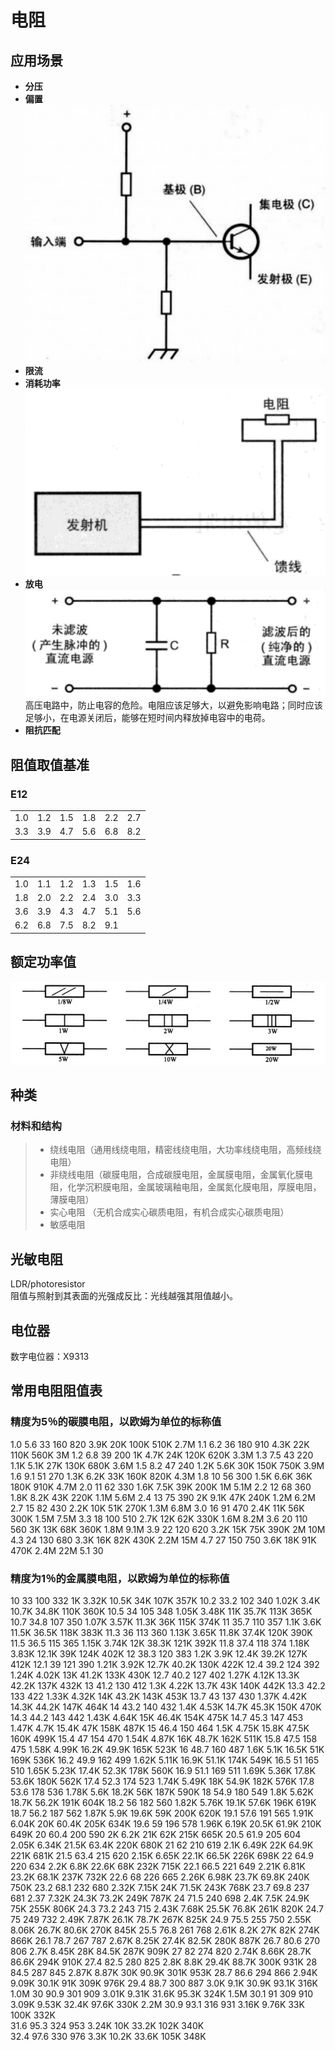 # 电阻
## 应用场景

* **分压**
* **偏置**  
![](../../Image/a/f.png)
* **限流**  
* **消耗功率**  
![](../../Image/a/g.png)
* **放电**  
![](../../Image/a/h.png)  
高压电路中，防止电容的危险。电阻应该足够大，以避免影响电路；同时应该足够小，在电源关闭后，能够在短时间内释放掉电容中的电荷。
* **阻抗匹配**

## 阻值取值基准
### E12

|     |     |     |     |     |     |
|-----|-----|-----|-----|-----|-----|
| 1.0 | 1.2 | 1.5 | 1.8 | 2.2 | 2.7 |
| 3.3 | 3.9 | 4.7 | 5.6 | 6.8 | 8.2 |

### E24

|     |     |     |     |     |     |
|-----|-----|-----|-----|-----|-----|
| 1.0 | 1.1 | 1.2 | 1.3 | 1.5 | 1.6 |
| 1.8 | 2.0 | 2.2 | 2.4 | 3.0 | 3.3 |
| 3.6 | 3.9 | 4.3 | 4.7 | 5.1 | 5.6 |
| 6.2 | 6.8 | 7.5 | 8.2 | 9.1 |     |

## 额定功率值
![](../../Image/Resistor.jpg)
## 种类
### 材料和结构
>* 绕线电阻（通用线绕电阻，精密线绕电阻，大功率线绕电阻，高频线绕电阻）
>* 非绕线电阻（碳膜电阻，合成碳膜电阻，金属膜电阻，金属氧化膜电阻，化学沉积膜电阻，金属玻璃釉电阻，金属氮化膜电阻，厚膜电阻，薄膜电阻）
>* 实心电阻 （无机合成实心碳质电阻，有机合成实心碳质电阻）
>* 敏感电阻

## 光敏电阻
LDR/photoresistor  
阻值与照射到其表面的光强成反比：光线越强其阻值越小。  

## 电位器
数字电位器：X9313



## 常用电阻阻值表

### 精度为5％的碳膜电阻，以欧姆为单位的标称值
1.0     5.6     33      160      820       3.9K      20K      100K      510K      2.7M 
1.1     6.2     36      180      910       4.3K      22K      110K      560K      3M 
1.2     6.8     39      200      1K        4.7K      24K      120K      620K       3.3M 
1.3     7.5     43      220      1.1K      5.1K      27K      130K      680K      3.6M 
1.5     8.2     47      240      1.2K      5.6K      30K      150K      750K      3.9M 
1.6     9.1     51      270      1.3K      6.2K      33K      160K      820K      4.3M 
1.8     10      56      300      1.5K      6.6K      36K      180K      910K      4.7M 
2.0     11      62      330      1.6K      7.5K      39K      200K      1M         5.1M 
2.2     12      68      360      1.8K      8.2K      43K      220K      1.1M      5.6M 
2.4     13      75      390      2K         9.1K      47K      240K      1.2M      6.2M 
2.7     15      82      430      2.2K      10K       51K      270K      1.3M      6.8M 
3.0     16      91      470      2.4K      11K       56K      300K      1.5M      7.5M 
3.3     18      100     510     2.7K      12K       62K      330K      1.6M      8.2M 
3.6     20      110     560      3K        13K       68K       360K      1.8M      9.1M 
3.9     22      120     620      3.2K      15K       75K      390K       2M        10M 
4.3     24      130     680      3.3K      16K       82K      430K      2.2M      15M 
4.7     27      150     750      3.6K      18K       91K      470K      2.4M      22M
5.1     30     

### 精度为1％的金属膜电阻，以欧姆为单位的标称值

10        33        100      332     1K          3.32K     10.5K     34K        107K     357K 
10.2     33.2     102      340     1.02K     3.4K       10.7K     34.8K     110K     360K 
10.5     34        105      348     1.05K     3.48K     11K        35.7K     113K     365K 
10.7     34.8     107      350     1.07K     3.57K     11.3K     36K        115K     374K 
11        35.7     110      357     1.1K       3.6K       11.5K     36.5K     118K     383K 
11.3     36        113      360     1.13K     3.65K     11.8K     37.4K     120K     390K 
11.5     36.5     115      365     1.15K     3.74K     12K        38.3K     121K     392K 
11.8     37.4     118      374     1.18K     3.83K     12.1K     39K        124K     402K 
12        38.3     120      383     1.2K       3.9K       12.4K     39.2K     127K     412K 
12.1     39        121      390     1.21K     3.92K     12.7K     40.2K     130K     422K 
12.4     39.2     124      392     1.24K     4.02K     13K        41.2K     133K     430K 
12.7     40.2     127      402     1.27K     4.12K     13.3K     42.2K     137K     432K 
13        41.2     130      412     1.3K       4.22K     13.7K     43K        140K     442K 
13.3     42.2     133      422     1.33K     4.32K     14K        43.2K     143K     453K 
13.7     43        137      430     1.37K     4.42K     14.3K     44.2K     147K     464K 
14        43.2     140      432     1.4K       4.53K     14.7K     45.3K     150K     470K 
14.3     44.2     143      442     1.43K     4.64K     15K        46.4K     154K     475K 
14.7     45.3     147      453     1.47K     4.7K       15.4K     47K        158K     487K 
15        46.4     150      464     1.5K       4.75K     15.8K     47.5K     160K     499K 
15.4     47        154      470     1.54K     4.87K     16K        48.7K     162K     511K 
15.8     47.5     158      475     1.58K     4.99K     16.2K     49.9K     165K     523K 
16        48.7     160      487     1.6K       5.1K       16.5K     51K        169K     536K 
16.2     49.9     162      499     1.62K     5.11K     16.9K     51.1K     174K     549K 
16.5     51        165      510     1.65K     5.23K     17.4K     52.3K     178K     560K 
16.9     51.1     169      511     1.69K     5.36K     17.8K     53.6K     180K     562K 
17.4     52.3     174      523     1.74K     5.49K     18K        54.9K     182K     576K 
17.8     53.6     178      536     1.78K     5.6K       18.2K     56K        187K     590K 
18        54.9     180      549     1.8K       5.62K     18.7K     56.2K     191K     604K 
18.2     56        182      560     1.82K     5.76K     19.1K     57.6K     196K     619K 
18.7     56.2     187      562     1.87K     5.9K       19.6K     59K        200K     620K 
19.1     57.6     191      565     1.91K     6.04K     20K        60.4K     205K     634K 
19.6     59        196      578     1.96K     6.19K     20.5K     61.9K     210K     649K 
20        60.4     200      590     2K          6.2K       21K        62K        215K     665K 
20.5     61.9     205      604     2.05K     6.34K     21.5K     63.4K     220K     680K 
21        62        210      619     2.1K       6.49K     22K        64.9K     221K     681K 
21.5     63.4     215      620     2.15K     6.65K     22.1K     66.5K     226K     698K 
22        64.9     220      634     2.2K       6.8K       22.6K     68K        232K     715K 
22.1     66.5     221      649     2.21K     6.81K     23.2K     68.1K     237K     732K 
22.6     68        226      665     2.26K     6.98K     23.7K     69.8K     240K     750K 
23.2     68.1     232      680     2.32K     7.15K     24K        71.5K     243K     768K 
23.7     69.8     237      681     2.37       7.32K     24.3K     73.2K     249K     787K 
24       71.5      240      698     2.4K       7.5K       24.9K     75K        255K     806K 
24.3     73.2     243      715     2.43K     7.68K     25.5K     76.8K     261K     820K 
24.7     75        249      732     2.49K     7.87K     26.1K     78.7K     267K     825K 
24.9     75.5     255      750     2.55K     8.06K     26.7K     80.6K     270K     845K 
25.5     76.8     261      768     2.61K     8.2K       27K        82K        274K     866K 
26.1     78.7     267      787     2.67K     8.25K     27.4K     82.5K     280K     887K 
26.7     80.6     270      806     2.7K       8.45K     28K        84.5K     287K     909K 
27        82        274      820     2.74K     8.66K     28.7K     86.6K     294K     910K 
27.4     82.5     280      825     2.8K       8.8K       29.4K     88.7K     300K     931K 
28        84.5     287      845     2.87K     8.87K     30K        90.9K     301K     953K 
28.7     86.6     294      866     2.94K     9.09K     30.1K     91K        309K     976K 
29.4     88.7     300      887     3.0K       9.1K       30.9K     93.1K     316K     1.0M 
30        90.9     301      909     3.01K     9.31K     31.6K     95.3K     324K     1.5M 
30.1     91        309      910     3.09K     9.53K     32.4K     97.6K     330K     2.2M 
30.9     93.1     316      931     3.16K     9.76K     33K        100K      332K     
31.6     95.3     324      953     3.24K     10K        33.2K     102K      340K     
32.4     97.6     330      976     3.3K       10.2K     33.6K     105K      348K 